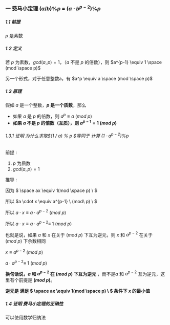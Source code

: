 ### 一 费马小定理 $(a / b) \% p$ = $(a \cdot b^{p-2}) \% p$

##### 1.1 前提

$p$ 是素数

##### 1.2 定义

若 $p$ 为素数，$gcd(a,p) = 1$，（$a$ 不是 $p$ 的倍数），则 $a^{p-1} \equiv 1 \space (mod \space p)$

另一个形式，对于任意整数a，有 $a^p \equiv a \space (mod \space p)$

##### 1.3 原理

假如 $a$ 是一个整数，**$p$ 是一个质数**，那么

* 如果 $a$ 是 $p$ 的倍数，则 $a^p \equiv a \ (mod \ p)$
* **如果 $a$ 不是 $p$ 的倍数（互质），则 $a^{p-1} \equiv 1 \ (mod \ p)$**

###### 1.3.1 证明  为什么求取$(1 / a) \% p $等同于 计算 $(1 \cdot a^{p-2}) \% p$

前提 : 

1. $p$ 为质数
2. $gcd(a,p) = 1$

推导 : 

因为 $ \space ax \equiv 1(mod \space p) \ $

所以 $a \cdot x \equiv a^{p-1} \ (mod\ p) \ $

所以 $a \cdot x \equiv a \cdot a^{p-2} \ (mod \ p)$

所以 $a \cdot x \equiv a \cdot a^{p-2} \equiv \ 1 \ (mod \ p)$

也就是说，如果 $a$ 和 $x$ 在关于 $(mod\ p)$ 下互为逆元，则 $x$ 和 $a^{p-2}$ 在关于 $(mod\ p)$ 下余数相同

$x \equiv a^{p-2} \ (mod\ p)$

$a \cdot a^{p-2} \equiv \ 1 \ (mod \ p)$

**换句话说，$a$ 和 $a^{p-2}$ 在 $(mod \ p)$ 下互为逆元** ，而不是$a$ 和 $a^{p-2}$ 互为逆元，这里有个前提是 **$(mod\ p)$**。

**逆元是 满足 $ \space ax \equiv 1(mod \space p) \ $ 条件下 $x$ 的最小值**



##### 1.4 证明 费马小定理的正确性

可以使用数学归纳法

